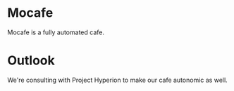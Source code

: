 # Mocafe

Mocafe is a fully automated cafe.

# Outlook
We're consulting with Project Hyperion to make our cafe autonomic as well.